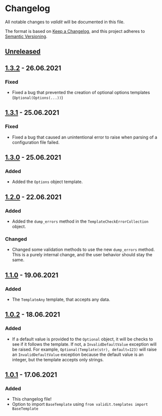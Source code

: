 # Changelog

All notable changes to *validit* will be documented in this file.

The format is based on [Keep a Changelog](https://keepachangelog.com/en/1.0.0/),
and this project adheres to [Semantic Versioning](https://semver.org/spec/v2.0.0.html).

## [Unreleased]

## [1.3.2] - 26.06.2021

### Fixed

- Fixed a bug that prevented the creation of optional options templates
  (`Optional(Options(...))`)


## [1.3.1] - 25.06.2021

### Fixed

- Fixed a bug that caused an unintentional error to raise when parsing of a
  configuration file failed.

## [1.3.0] - 25.06.2021

### Added

- Added the `Options` object template.

## [1.2.0] - 22.06.2021

### Added

- Added the `dump_errors` method in the `TemplateCheckErrorCollection` object.

### Changed

- Changed some validation methods to use the new `dump_errors` method.
  This is a purely internal change, and the user behavior should stay the same.

## [1.1.0] - 19.06.2021

### Added

- The `TemplateAny` template, that accepts any data.

## [1.0.2] - 18.06.2021

### Added

- If a default value is provided to the `Optional` object, it will be checks to
  see if it follows the template. If not, a `InvalidDefaultValue` exception will
  be raised. For example, `Optional(Template(str), default=123)` will raise an
  `InvalidDefaultValue` exception because the default value is an integer, but
  the template accepts only strings.

## [1.0.1] - 17.06.2021

### Added

- This changelog file!
- Option to import `BaseTemplate` using `from validit.templates import BaseTemplate`

[Unreleased]: https://github.com/reala10n/validit/compare/v1.3.2...HEAD
[1.3.2]: https://github.com/reala10n/validit/compare/v1.3.1...v1.3.2
[1.3.1]: https://github.com/reala10n/validit/compare/v1.3.0...v1.3.1
[1.3.0]: https://github.com/reala10n/validit/compare/v1.2.0...v1.3.0
[1.2.0]: https://github.com/reala10n/validit/compare/v1.1.0...v1.2.0
[1.1.0]: https://github.com/reala10n/validit/compare/v1.0.2...v1.1.0
[1.0.2]: https://github.com/reala10n/validit/compare/v1.0.1...v1.0.2
[1.0.1]: https://github.com/reala10n/validit/compare/v1.0.0...v1.0.1
[1.0.0]: https://github.com/reala10n/validit/releases/tag/v1.0.0
